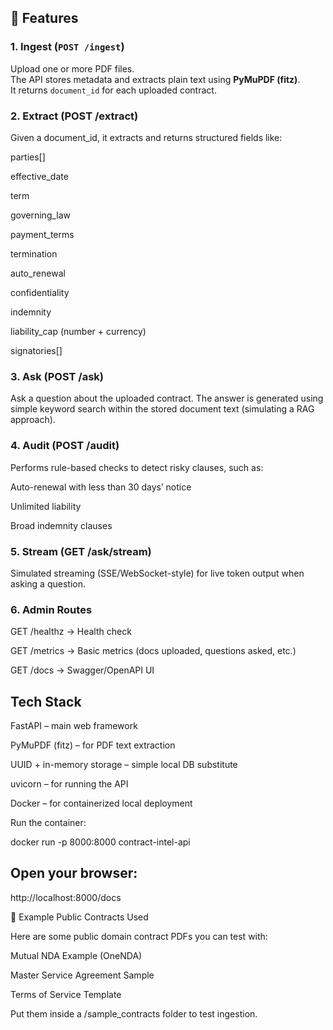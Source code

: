 ## 🚀 Features

### 1. Ingest (`POST /ingest`)
Upload one or more PDF files.  
The API stores metadata and extracts plain text using **PyMuPDF (fitz)**.  
It returns `document_id` for each uploaded contract.

### 2. Extract (POST /extract)

Given a document_id, it extracts and returns structured fields like:

parties[]

effective_date

term

governing_law

payment_terms

termination

auto_renewal

confidentiality

indemnity

liability_cap (number + currency)

signatories[]


### 3. Ask (POST /ask)

Ask a question about the uploaded contract.
The answer is generated using simple keyword search within the stored document text (simulating a RAG approach).


### 4. Audit (POST /audit)

Performs rule-based checks to detect risky clauses, such as:

Auto-renewal with less than 30 days’ notice

Unlimited liability

Broad indemnity clauses


### 5. Stream (GET /ask/stream)

Simulated streaming (SSE/WebSocket-style) for live token output when asking a question.

### 6. Admin Routes

GET /healthz → Health check

GET /metrics → Basic metrics (docs uploaded, questions asked, etc.)

GET /docs → Swagger/OpenAPI UI

## Tech Stack

FastAPI – main web framework

PyMuPDF (fitz) – for PDF text extraction

UUID + in-memory storage – simple local DB substitute

uvicorn – for running the API

Docker – for containerized local deployment


Run the container:

docker run -p 8000:8000 contract-intel-api


## Open your browser:

http://localhost:8000/docs

🧾 Example Public Contracts Used

Here are some public domain contract PDFs you can test with:

Mutual NDA Example (OneNDA)

Master Service Agreement Sample

Terms of Service Template

Put them inside a /sample_contracts folder to test ingestion.

